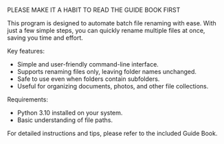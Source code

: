 PLEASE MAKE IT A HABIT TO READ THE GUIDE BOOK FIRST

This program is designed to automate batch file renaming with ease. With just a few simple steps, you can quickly rename multiple files at once, saving you time and effort.

Key features:
- Simple and user-friendly command-line interface.
- Supports renaming files only, leaving folder names unchanged.
- Safe to use even when folders contain subfolders.
- Useful for organizing documents, photos, and other file collections.

Requirements:
- Python 3.10 installed on your system.
- Basic understanding of file paths.

For detailed instructions and tips, please refer to the included Guide Book.
